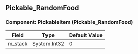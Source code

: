 ## Pickable_RandomFood

### Component: PickableItem (Pickable_RandomFood)

|Field|Type|Default Value|
|---|---|---|
|m_stack|System.Int32|0|


